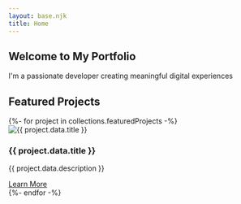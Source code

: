 ```yaml
---
layout: base.njk
title: Home
---
```

<section class="hero">
    <div class="container">
        <h1>Welcome to My Portfolio</h1>
        <p>I'm a passionate developer creating meaningful digital experiences</p>
    </div>
</section>

<section class="section">
    <div class="container">
        <h2>Featured Projects</h2>
        <div class="projects-grid">
            {%- for project in collections.featuredProjects -%}
            <div class="project-card">
                <img src="{{ project.data.image }}" alt="{{ project.data.title }}">
                <div class="project-card-content">
                    <h3>{{ project.data.title }}</h3>
                    <p>{{ project.data.description }}</p>
                    <a href="{{ project.url }}">Learn More</a>
                </div>
            </div>
            {%- endfor -%}
        </div>
    </div>
</section>
